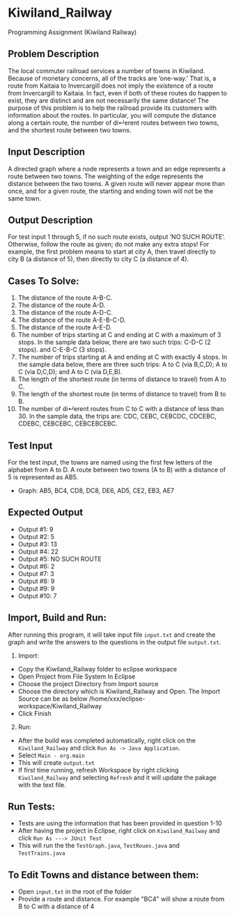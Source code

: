 # Kiwiland_Railway
Programming Assignment (Kiwiland Railway)

## Problem Description
The local commuter railroad services a number of towns in Kiwiland. Because of monetary concerns, all
of the tracks are ’one-way.’ That is, a route from Kaitaia to Invercargill does not imply the existence of
a route from Invercargill to Kaitaia. In fact, even if both of these routes do happen to exist, they are
distinct and are not necessarily the same distance!
The purpose of this problem is to help the railroad provide its customers with information about the
routes. In particular, you will compute the distance along a certain route, the number of di↵erent routes
between two towns, and the shortest route between two towns.


## Input Description
A directed graph where a node represents a town and an edge represents a route between two towns. The
weighting of the edge represents the distance between the two towns. A given route will never appear
more than once, and for a given route, the starting and ending town will not be the same town.

## Output Description
For test input 1 through 5, if no such route exists, output ’NO SUCH ROUTE’. Otherwise, follow the
route as given; do not make any extra stops! For example, the first problem means to start at city A,
then travel directly to city B (a distance of 5), then directly to city C (a distance of 4).

## Cases To Solve:
1. The distance of the route A-B-C.
2. The distance of the route A-D.
3. The distance of the route A-D-C.
4. The distance of the route A-E-B-C-D.
5. The distance of the route A-E-D.
6. The number of trips starting at C and ending at C with a maximum of 3 stops. In the sample data below, there are two such trips: C-D-C (2 stops). and C-E-B-C (3 stops).
7. The number of trips starting at A and ending at C with exactly 4 stops. In the sample data below, there are three such trips: A to C (via B,C,D); A to C (via D,C,D); and A to C (via D,E,B).
8. The length of the shortest route (in terms of distance to travel) from A to C.
9. The length of the shortest route (in terms of distance to travel) from B to B.
10. The number of di↵erent routes from C to C with a distance of less than 30. In the sample data, the trips are: CDC, CEBC, CEBCDC, CDCEBC, CDEBC, CEBCEBC, CEBCEBCEBC.

## Test Input
For the test input, the towns are named using the first few letters of the alphabet from A to D. A route between two towns (A to B) with a distance of 5 is represented as AB5.
- Graph: AB5, BC4, CD8, DC8, DE6, AD5, CE2, EB3, AE7

## Expected Output
* Output #1: 9
* Output #2: 5
* Output #3: 13
* Output #4: 22
* Output #5: NO SUCH ROUTE
* Output #6: 2
* Output #7: 3
* Output #8: 9
* Output #9: 9
* Output #10: 7

## Import, Build and Run:

After running this program, it will take input file ``input.txt`` and create the graph and write the answers to the questions in the output file ``output.txt``.
1) Import:
* Copy the Kiwiland_Railway folder to eclipse workspace
* Open Project from File System In Eclipse
* Choose the project Directory from Import source
* Choose the directory which is Kiwiland_Railway and Open. The Import Source can be as below /home/xxx/eclipse-workspace/Kiwiland_Railway
* Click Finish

2) Run:
* After the build was completed automatically, right click on the `Kiwiland_Railway` and click `Run As -> Java Application`.
* Select `Main - org.main`
* This will create `output.txt`
* If first time running, refresh Workspace by right clicking `Kiwiland_Railway` and selecting `Refresh` and it will update the pakage with the text file.

## Run Tests: 
* Tests are using the information that has been provided in question 1-10 
* After having the project in Eclipse, right click on `Kiwiland_Railway` and click `Run As ---> JUnit Test`
* This will run the the `TestGraph.java`, `TestRoues.java` and `TestTrains.java`

## To Edit Towns and distance between them:
* Open `input.txt` in the root of the folder
* Provide a route and distance. For example "BC4" will show a route from B to C with a distance of 4

